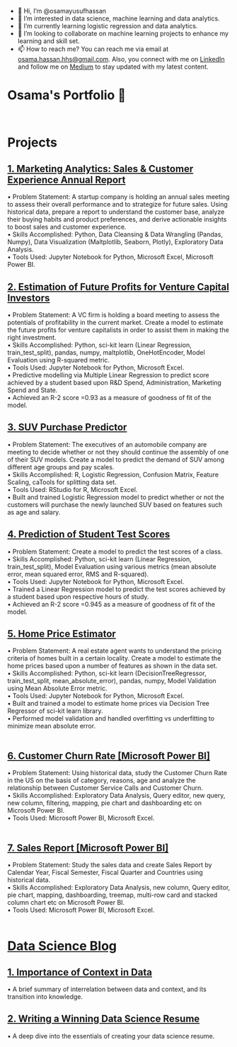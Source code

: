 - 👋 Hi, I’m @osamayusufhassan
- 👀 I’m interested in data science, machine learning and data analytics.
- 🌱 I’m currently learning logistic regression and data analytics.
- 💞️ I’m looking to collaborate on machine learning projects to enhance my learning and skill set.
- 📫 How to reach me? You can reach me via email at osama.hassan.hhs@gmail.com. Also, you connect with me on [LinkedIn](https://linkedin.com/in/osamayusufhassan) and follow me on [Medium](osamayusufhassan.medium.com) to stay updated with my latest content.

# Osama's Portfolio  👋 <br /> <br />

# Projects
## [1. Marketing Analytics: Sales & Customer Experience Annual Report](https://github.com/osamayusufhassan/Marketing_Analytics)
• Problem Statement: A startup company is holding an annual sales meeting to assess their overall performance and to strategize for future sales. Using historical data, prepare a report to understand the customer base, analyze their buying habits and product preferences, and derive actionable insights to boost sales and customer experience.<br />
•	Skills Accomplished: Python, Data Cleansing & Data Wrangling (Pandas, Numpy), Data Visualization (Maltplotlib, Seaborn, Plotly), Exploratory Data Analysis.<br />
•	Tools Used: Jupyter Notebook for Python, Microsoft Excel, Microsoft Power BI.<br />

## [2. Estimation of Future Profits for Venture Capital Investors](https://github.com/osamayusufhassan/VC_profit_estimator_multiple_linear_regression)
• Problem Statement: A VC firm is holding a board meeting to assess the potentials of profitability in the current market. Create a model to estimate the future profits for venture capitalists in order to assist them in making the right investment.<br />
•	Skills Accomplished: Python, sci-kit learn (Linear Regression, train_test_split), pandas, numpy, maltplotlib, OneHotEncoder, Model Evaluation using R-squared metric.<br />
•	Tools Used: Jupyter Notebook for Python, Microsoft Excel.<br />
• Predictive modelling via Multiple Linear Regression to predict score achieved by a student based upon R&D Spend, Administration, Marketing Spend and State.<br />
•	Achieved an R-2 score =0.93 as a measure of goodness of fit of the model.
<br />
## [3. SUV Purchase Predictor](https://github.com/osamayusufhassan/SUV-purchase-prediction-logistic-regression)
• Problem Statement: The executives of an automobile company are meeting to decide whether or not they should continue the assembly of one of their SUV models. Create a model to predict the demand of SUV among  different age groups and pay scales.<br />
•	Skills Accomplished: R, Logistic Regression, Confusion Matrix, Feature Scaling, caTools for splitting data set.<br />
•	Tools Used: RStudio for R, Microsoft Excel.<br />
•	Built and trained Logistic Regression model to predict whether or not the customers will purchase the newly launched SUV based on features such as age and salary.<br />
## [4. Prediction of Student Test Scores](https://github.com/osamayusufhassan/Linear-Regression-hours-vs-scores)
• Problem Statement: Create a model to predict the test scores of a class.<br />
•	Skills Accomplished: Python, sci-kit learn (Linear Regression, train_test_split), Model Evaluation using various metrics (mean absolute error, mean squared error, RMS and R-squared).<br />
•	Tools Used: Jupyter Notebook for Python, Microsoft Excel.<br />
• Trained a Linear Regression model to predict the test scores achieved by a student based upon respective hours of study.<br />
•	Achieved an R-2 score =0.945 as a measure of goodness of fit of the model.
<br />
## [5. Home Price Estimator](https://github.com/osamayusufhassan/Decision_tree_regressor_price_predictor)
• Problem Statement: A real estate agent wants to understand the pricing criteria of homes built in a certain locality. Create a model to estimate the home prices based upon a number of features as shown in the data set.<br />
•	Skills Accomplished: Python, sci-kit learn (DecisionTreeRegressor, train_test_split, mean_absolute_error), pandas, numpy, Model Validation using Mean Absolute Error metric.<br />
•	Tools Used: Jupyter Notebook for Python, Microsoft Excel.<br />
• Built and trained a model to estimate home prices via Decision Tree Regressor of sci-kit learn library.<br />
• Performed model validation and handled overfitting vs underfitting to minimize mean absolute error.<br />
<br />

## [6. Customer Churn Rate [Microsoft Power BI]](https://github.com/osamayusufhassan/Customer_Churn_Rate)
• Problem Statement: Using historical data, study the Customer Churn Rate in the US on the basis of category, reasons, age and analyze the relationship between Customer Service Calls and Customer Churn.<br />
• Skills Accomplished: Exploratory Data Analysis, Query editor, new query, new column, filtering, mapping, pie chart and dashboarding etc on Microsoft Power BI.<br />
•	Tools Used: Microsoft Power BI, Microsoft Excel.<br />
<br />

## [7. Sales Report [Microsoft Power BI]](https://github.com/osamayusufhassan/Sales_Dashboard)
• Problem Statement: Study the sales data and create Sales Report by Calendar Year, Fiscal Semester, Fiscal Quarter and Countries using historical data.<br />
• Skills Accomplished: Exploratory Data Analysis, new column, Query editor, pie chart, mapping, dashboarding, treemap, multi-row card and stacked column chart etc on Microsoft Power BI.<br />
•	Tools Used: Microsoft Power BI, Microsoft Excel.<br />
<br />


# [Data Science Blog](https://osamayusufhassan.medium.com/) 
## [1. Importance of Context in Data](https://osamayusufhassan.medium.com/importance-of-context-in-data-18d438822ffc)
• A brief summary of interrelation between data and context, and its transition into knowledge.
## [2. Writing a Winning Data Science Resume](https://osamayusufhassan.medium.com/data-science-resume-dos-and-don-t-f32e308b7e8c)
• A deep dive into the essentials of creating your data science resume.



<!--
**osamayusufhassan/osamayusufhassan** is a ✨ _special_ ✨ repository because its `README.md` (this file) appears on your GitHub profile.

Here are some ideas to get you started:

- 🔭 I’m currently working on ...
- 🌱 I’m currently learning ...
- 👯 I’m looking to collaborate on ...
- 🤔 I’m looking for help with ...
- 💬 Ask me about ...
- 📫 How to reach me: ...
- 😄 Pronouns: ...
- ⚡ Fun fact: ...
-->


<!---
osamayusufhassan/osamayusufhassan is a ✨ special ✨ repository because its `README.md` (this file) appears on your GitHub profile.
You can click the Preview link to take a look at your changes.
--->
